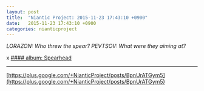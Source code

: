 ```yaml
---
layout: post
title:  "Niantic Project: 2015-11-23 17:43:10 +0900"
date:   2015-11-23 17:43:10 +0900
categories: nianticproject
---
```

*LORAZON: 		Who threw the spear?*
*PEVTSOV: 		What were they aiming at?*

x
[#### album: Spearhead](https://plus.google.com/photos/105211554081025512763/albums/6220264327576513201 "")
- - -
[https://plus.google.com/+NianticProject/posts/BpnUrATGym5](https://plus.google.com/+NianticProject/posts/BpnUrATGym5)
